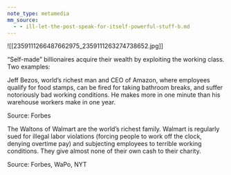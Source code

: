 ```yaml
---
note_type: metamedia
mm_source:
  - - ill-let-the-post-speak-for-itself-powerful-stuff-b.md
---
```


![[2359111266487662975_2359111263274738652.jpg]]

“Self-made” billionaires acquire their wealth by
exploiting the working class. Two examples:

Jeff Bezos, world’s richest man and
CEO of Amazon, where employees
qualify for food stamps, can be
fired for taking bathroom breaks,
and suffer notoriously bad working
conditions. He makes more in one
minute than his warehouse
workers make in one year.

Source: Forbes

The Waltons of Walmart are the
world’s richest family. Walmart is
regularly sued for illegal labor
violations (forcing people to work
off the clock, denying overtime
pay) and subjecting employees to
terrible working conditions. They
give almost none of their own
cash to their charity.

Source: Forbes, WaPo, NYT


